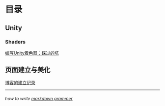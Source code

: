 # 目录

## Unity

### Shaders

[编写Unity着色器：踩过的坑](./Unity/Shader/Traps)

## 页面建立与美化

[博客的建立记录](./gitpage/establish)

---
###### how to write [markdown grammer](https://guides.github.com/features/mastering-markdown/)
